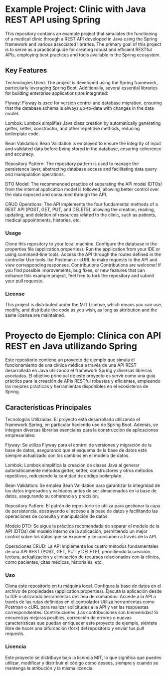 # Example Project: Clinic with Java REST API using Spring
This repository contains an example project that simulates the functioning of a medical clinic through a REST API developed in Java using the Spring framework and various associated libraries. The primary goal of this project is to serve as a practical guide for creating robust and efficient RESTful APIs, employing best practices and tools available in the Spring ecosystem.

## Key Features
Technologies Used: The project is developed using the Spring framework, particularly leveraging Spring Boot. Additionally, several essential libraries for building enterprise applications are integrated:

Flyway: Flyway is used for version control and database migration, ensuring that the database schema is always up-to-date with changes in the data model.

Lombok: Lombok simplifies Java class creation by automatically generating getter, setter, constructor, and other repetitive methods, reducing boilerplate code.

Bean Validation: Bean Validation is employed to ensure the integrity of input and validated data before being stored in the database, ensuring coherence and accuracy.

Repository Pattern: The repository pattern is used to manage the persistence layer, abstracting database access and facilitating data query and manipulation operations.

DTO Model: The recommended practice of separating the API model (DTOs) from the internal application model is followed, allowing better control over the data exposed and consumed through the API.

CRUD Operations: The API implements the four fundamental methods of a REST API (POST, GET, PUT, and DELETE), allowing the creation, reading, updating, and deletion of resources related to the clinic, such as patients, medical appointments, histories, etc.

### Usage
Clone this repository to your local machine.
Configure the database in the properties file (application.properties).
Run the application from your IDE or using command-line tools.
Access the API through the routes defined in the controller
Use tools like Postman or cURL to make requests to the API and view corresponding responses.
Contributions
Contributions are welcome! If you find possible improvements, bug fixes, or new features that can enhance this example project, feel free to fork the repository and submit your pull requests.

### License
This project is distributed under the MIT License, which means you can use, modify, and distribute the code as you wish, as long as attribution and the same license are maintained.

# Proyecto de Ejemplo: Clínica con API REST en Java utilizando Spring
Este repositorio contiene un proyecto de ejemplo que simula el funcionamiento de una clínica médica a través de una API REST desarrollada en Java utilizando el framework Spring y diversas librerías asociadas. El objetivo principal de este proyecto es servir como una guía práctica para la creación de APIs RESTful robustas y eficientes, empleando las mejores prácticas y herramientas disponibles en el ecosistema de Spring.

## Características Principales
Tecnologías Utilizadas: El proyecto está desarrollado utilizando el framework Spring, en particular haciendo uso de Spring Boot. Además, se integran diversas librerías esenciales para la construcción de aplicaciones empresariales:

Flyway: Se utiliza Flyway para el control de versiones y migración de la base de datos, asegurando que el esquema de la base de datos esté siempre actualizado con los cambios en el modelo de datos.

Lombok: Lombok simplifica la creación de clases Java al generar automáticamente métodos getter, setter, constructores y otros métodos repetitivos, reduciendo la cantidad de código boilerplate.

Bean Validation: Se emplea Bean Validation para garantizar la integridad de los datos ingresados y validados antes de ser almacenados en la base de datos, asegurando su coherencia y precisión.

Repository Pattern: El patrón de repositorio se utiliza para gestionar la capa de persistencia, abstrayendo el acceso a la base de datos y facilitando las operaciones de consulta y manipulación de datos.

Modelo DTO: Se sigue la práctica recomendada de separar el modelo de la API (DTOs) del modelo interno de la aplicación, permitiendo un mejor control sobre los datos que se exponen y se consumen a través de la API.

Operaciones CRUD: La API implementa los cuatro métodos fundamentales de una API REST (POST, GET, PUT y DELETE), permitiendo la creación, lectura, actualización y eliminación de recursos relacionados con la clínica, como pacientes, citas médicas, historiales, etc.

### Uso
Clona este repositorio en tu máquina local.
Configura la base de datos en el archivo de propiedades (application.properties).
Ejecuta la aplicación desde tu IDE o utilizando herramientas de línea de comandos.
Accede a la API a través de las rutas definidas en el controlador
Utiliza herramientas como Postman o cURL para realizar solicitudes a la API y ver las respuestas correspondientes.
Contribuciones
¡Las contribuciones son bienvenidas! Si encuentras mejoras posibles, corrección de errores o nuevas características que puedan enriquecer este proyecto de ejemplo, siéntete libre de hacer una bifurcación (fork) del repositorio y enviar tus pull requests.

### Licencia
Este proyecto se distribuye bajo la licencia MIT, lo que significa que puedes utilizar, modificar y distribuir el código como desees, siempre y cuando se mantenga la atribución y la misma licencia.
